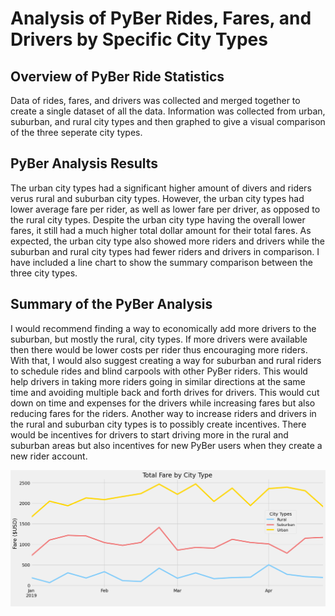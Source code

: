 # Analysis of PyBer Rides, Fares, and Drivers by Specific City Types

## Overview of PyBer Ride Statistics
Data of rides, fares, and drivers was collected and merged together to create a single dataset of all the data. Information was collected from urban, suburban, and rural city types and then graphed to give a visual comparison of the three seperate city types.

## PyBer Analysis Results
The urban city types had a significant higher amount of divers and riders verus rural and suburban city types. However, the urban city types had lower average fare per rider, as well as lower fare per driver, as opposed to the rural city types. Despite the urban city type having the overall lower fares, it still had a much higher total dollar amount for their total fares. As expected, the urban city type also showed more riders and drivers while the suburban and rural city types had fewer riders and drivers in comparison. I have included a line chart to show the summary comparison between the three city types.

## Summary of the PyBer Analysis

I would recommend finding a way to economically add more drivers to the suburban, but mostly the rural, city types. If more drivers were available then there would be lower costs per rider thus encouraging more riders. With that, I would also suggest creating a way for suburban and rural riders to schedule rides and blind carpools with other PyBer riders. This would help drivers in taking more riders going in similar directions at the same time and avoiding multiple back and forth drives for drivers. This would cut down on time and expenses for the drivers while increasing fares but also reducing fares for the riders. Another way to increase riders and drivers in the rural and suburban city types is to possibly create incentives. There would be incentives for drivers to start driving more in the rural and suburban areas but also incentives for new PyBer users when they create a new rider account.

![Total PyBer Fare by City Type](https://github.com/amiecostello22/PyBer_Analysis/blob/main/analysis_PyBer_fare_summary.png)
